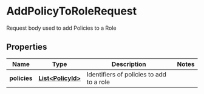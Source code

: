 

# AddPolicyToRoleRequest

Request body used to add Policies to a Role

## Properties

| Name | Type | Description | Notes |
|------------ | ------------- | ------------- | -------------|
|**policies** | [**List&lt;PolicyId&gt;**](PolicyId.md) | Identifiers of policies to add to a role |  |



